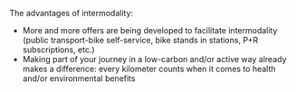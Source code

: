The advantages of intermodality:

- More and more offers are being developed to facilitate intermodality (public transport-bike self-service, bike stands in stations, P+R subscriptions, etc.)
- Making part of your journey in a low-carbon and/or active way already makes a difference: every kilometer counts when it comes to health and/or environmental benefits
